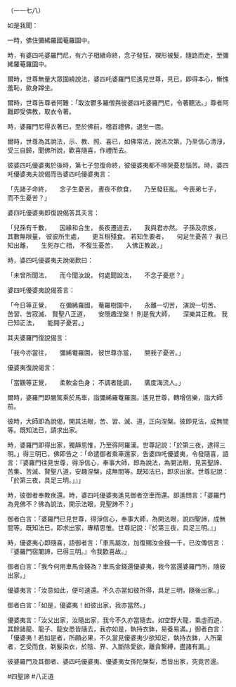 （一一七八）

如是我聞：

一時，佛住彌絺羅國菴羅園中。

時，有婆四吒婆羅門尼，有六子相續命終，念子發狂，裸形被髮，隨路而走，至彌絺羅菴羅園中。

爾時，世尊無量大眾圍繞說法，婆四吒婆羅門尼遙見世尊，見已，即得本心，慚愧羞恥，歛身蹲坐。

爾時，世尊告尊者阿難：「取汝鬱多羅僧與彼婆四吒婆羅門尼，令著聽法。」尊者阿難即受佛教，取衣令著。

時，婆羅門尼得衣著已，至於佛前，稽首禮佛，退坐一面。

爾時，世尊為其說法，示、教、照、喜已，如佛常法，說法次第，乃至信心清淨，受三自歸，聞佛所說，歡喜隨喜，作禮而去。

彼婆四吒優婆夷於後時，第七子忽復命終，彼優婆夷都不啼哭憂悲惱苦。時，婆四吒優婆夷夫說偈而告婆四吒優婆夷言：

「先諸子命終，　　念子生憂苦，
晝夜不飲食，　　乃至發狂亂。
今喪弟七子，　　而不生憂苦？」

婆四吒優婆夷即復說偈答其夫言：

「兒孫有千數，　　因緣和合生，
長夜遷過去，　　我與君亦然。
子孫及宗族，　　其數無限量，
彼彼所生處，　　更互相殘食。
若知生要者，　　何足生憂苦？
我已知出離，　　生死存亡相，
不復生憂苦，　　入佛正教故。」

時，婆四吒優婆夷夫說偈歎曰：

「未曾所聞法，　　而今聞汝說，
何處聞說法，　　不念子憂悲？」

婆四吒優婆夷說偈答言：

「今日等正覺，　　在彌絺羅國，
菴羅樹園中，　　永離一切苦，
演說一切苦、　　苦習、苦寂滅、
賢聖八正道，　　安隱趣涅槃！
則是我大師，　　深樂其正教。
我已知正法，　　能開子憂苦。」

其夫婆羅門復說偈言：

「我今亦當往，　　彌絺菴羅園，
彼世尊亦當，　　開我子憂苦。」

優婆夷復說偈言：

「當觀等正覺，　　柔軟金色身；
不調者能調，　　廣度海流人。」

爾時，婆羅門即嚴駕乘於馬車，詣彌絺羅菴羅園。遙見世尊，轉增信樂，詣大師前。

彼時，大師即為說偈，開其法眼，苦、習、滅、道，正向涅槃。彼即見法，成無間等。既知法已，請求出家。

時，婆羅門即得出家，獨靜思惟，乃至得阿羅漢。世尊記說：「於第三夜，逮得三明。」得三明已，佛即告之：「命遣御者乘車還家，告婆四吒優婆夷，令發隨喜，語言：『婆羅門往見世尊，得淨信心，奉事大師，即為說法，為開法眼，見苦聖諦、苦集、苦滅、賢聖八道，安趣涅槃，成無間等。既知法已，即求出家。世尊記說：「於第三夜，具足三明。」』」

時，彼御者奉教疾還。時，婆四吒優婆夷遙見御者空車而還。即遙問言：「婆羅門為見佛不？佛為說法，開示法眼，見聖諦不？」

御者白言：「婆羅門已見世尊，得淨信心，奉事大師，為開法眼，說四聖諦，成無間等。既知法已，即求出家，專精思惟。世尊記說：『於第三夜，具足三明。』」

時，優婆夷心即隨喜，語御者言：「車馬屬汝，加復賜汝金錢一千，已汝傳信言：『婆羅門宿闍諦，已得三明。』令我歡喜故。」

御者白言：「我今何用車馬金錢為？車馬金錢還優婆夷，我今當還婆羅門所，隨彼出家。」

優婆夷言：「汝意如此，便可速還。不久亦當如彼所得，具足三明，隨後出家。」

御者白言：「如是，優婆夷！如彼出家，我亦當然。」

優婆夷言：「汝父出家，汝隨出家，我今不久亦當隨去。如空野大龍，乘虛而遊，其餘諸龍、龍子、龍女悉皆隨去，我亦如是，執持衣鉢，易養易滿。」御者白言：「優婆夷！若如是者，所願必果，不久當見優婆夷少欲知足，執持衣鉢，人所棄者，乞受而食，剃髮染衣，於陰、界、入斷除愛欲，離貪繫縛，盡諸有漏。」

彼婆羅門及其御者、婆四吒優婆夷、優婆夷女孫陀槃梨，悉皆出家，究竟苦邊。








#四聖諦
#八正道
